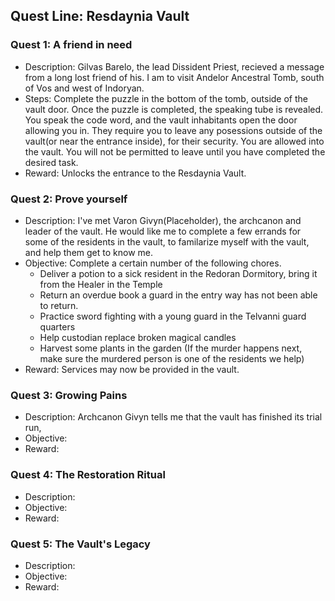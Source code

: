 ## Quest Line: Resdaynia Vault

### Quest 1: A friend in need
- Description: Gilvas Barelo, the lead Dissident Priest, recieved a message from a long lost friend of his. I am to visit Andelor Ancestral Tomb, south of Vos and west of Indoryan.
- Steps: Complete the puzzle in the bottom of the tomb, outside of the vault door. Once the puzzle is completed, the speaking tube is revealed. You speak the code word, and the vault inhabitants open the door allowing you in. They require you to leave any posessions outside of the vault(or near the entrance inside), for their security. You are allowed into the vault. You will not be permitted to leave until you have completed the desired task.
- Reward: Unlocks the entrance to the Resdaynia Vault.

### Quest 2: Prove yourself
- Description: I've met Varon Givyn(Placeholder), the archcanon and leader of the vault. He would like me to complete a few errands for some of the residents in the vault, to familarize myself with the vault, and help them get to know me.
- Objective: Complete a certain number of the following chores.
    - Deliver a potion to a sick resident in the Redoran Dormitory, bring it from the Healer in the Temple
    - Return an overdue book a guard in the entry way has not been able to return.
    - Practice sword fighting with a young guard in the Telvanni guard quarters
    - Help custodian replace broken magical candles
    - Harvest some plants in the garden
    (If the murder happens next, make sure the murdered person is one of the residents we help)
- Reward: Services may now be provided in the vault.

### Quest 3: Growing Pains
- Description: Archcanon Givyn tells me that the vault has finished its trial run, 
- Objective: 
- Reward: 

### Quest 4: The Restoration Ritual
- Description: 
- Objective: 
- Reward: 

### Quest 5: The Vault's Legacy
- Description: 
- Objective: 
- Reward: 